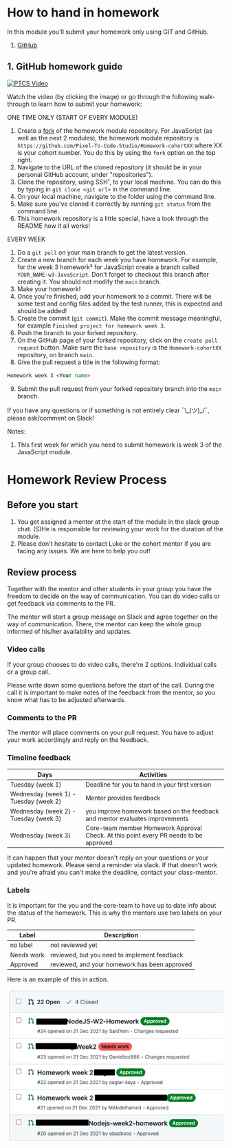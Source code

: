 # How to hand in homework

In this module you'll submit your homework only using GIT and GitHub.

1. [GitHub](https://github.com/Pixel-To-Code-Studio/JavaScript)

## 1. GitHub homework guide

<a href="#" target="_blank"><img src="https://via.placeholder.com/400x250?text=Video+Coming+Soon" width="400" height="250" alt="PTCS Video" /></a>

Watch the video (by clicking the image) or go through the following walk-through to learn how to submit your homework:

ONE TIME ONLY (START OF EVERY MODULE)

1. Create a [fork](https://help.github.com/en/articles/fork-a-repo) of the homework module repository. For JavaScript (as well as the next 2 modules), the homework module repository is `https://github.com/Pixel-To-Code-Studio/Homework-cohortXX` where XX is your cohort number. You do this by using the `fork` option on the top right.
2. Navigate to the URL of the cloned repository (it should be in your personal GitHub account, under "repositories").
3. Clone the repository, using SSH¹, to your local machine. You can do this by typing in `git clone <git url>` in the command line.
4. On your local machine, navigate to the folder using the command line.
5. Make sure you've cloned it correctly by running `git status` from the command line.
6. This homework repository is a little special, have a look through the README how it all works!

EVERY WEEK

1. Do a `git pull` on your main branch to get the latest version.
2. Create a new branch for each week you have homework. For example, for the week 3 homework² for JavaScript create a branch called `YOUR_NAME-w3-JavaScript`. Don't forget to checkout this branch after creating it. You should not modify the `main` branch.
3. Make your homework!
4. Once you're finished, add your homework to a commit. There will be some test and config files added by the test runner, this is expected and should be added!
5. Create the commit (`git commit`). Make the commit message meaningful, for example `Finished project for homework week 3`.
6. Push the branch to your forked repository.
7. On the GitHub page of your forked repository, click on the `create pull request` button. Make sure the `base repository` is the `Homework-cohortXX` repository, on branch `main`.
8. Give the pull request a title in the following format:

```markdown
Homework week 3 <Your name>
```

9. Submit the pull request from your forked repository branch into the `main` branch.

If you have any questions or if something is not entirely clear ¯\\\_(ツ)\_/¯, please ask/comment on Slack!

Notes:

1. This first week for which you need to submit homework is week 3 of the JavaScript module.

# Homework Review Process

## Before you start
1. You get assigned a mentor at the start of the module in the slack group chat. (S)He is responsible for reviewing your work for the duration of the module.
3. Please don't hesitate to contact Luke or the cohort mentor if you are facing any issues. We are here to help you out!  

## Review process
Together with the mentor and other students in your group you have the freedom to decide on the way of communication. You can do video calls or get feedback via comments to the PR.

The mentor will start a group message on Slack and agree together on the way of communication. There, the mentor can keep the whole group informed of his/her availability and updates.


### Video calls
If your group chooses to do video calls, there're 2 options. Individual calls or a group call. 

Please write down some questions before the start of the call. During the call it is important to make notes of the feedback from the mentor, so you know what has to be adjusted afterwards. 

### Comments to the PR
The mentor will place comments on your pull request. You have to adjust your work accordingly and reply on the feedback.

### Timeline feedback
| Days                                   | Activities                                                                     |
| -------------------------------------- | -------------------------------------------------------------------------------|
| Tuesday (week 1)                       | Deadline for you to hand in your first version                                 |
| Wednesday (week 1) - Tuesday (week 2)  | Mentor provides feedback                                                       |
| Wednesday (week 2) - Tuesday (week 3)  | you improve homework based on the feedback and mentor evaluates improvements   |
| Wednesday (week 3) | Core-team member Homework Approval Check. At this point every PR needs to be approved.             |

It can happen that your mentor doesn't reply on your questions or your updated homework. Please send a reminder via slack. If that doesn't work and you're afraid you can't make the deadline, contact your class-mentor. 

### Labels 
It is important for the you and the core-team to have up to date info about the status of the homework. This is why the mentors use two labels on your PR.

| Label        | Description                                    |
| ------------ | -----------------------------------------------|
| no label     | not reviewed yet                               |
| Needs work   | reviewed, but you need to implement feedback   |
| Approved     | reviewed, and your homework has been approved  |

Here is an example of this in action.

![labels](./_media/labels.png)
